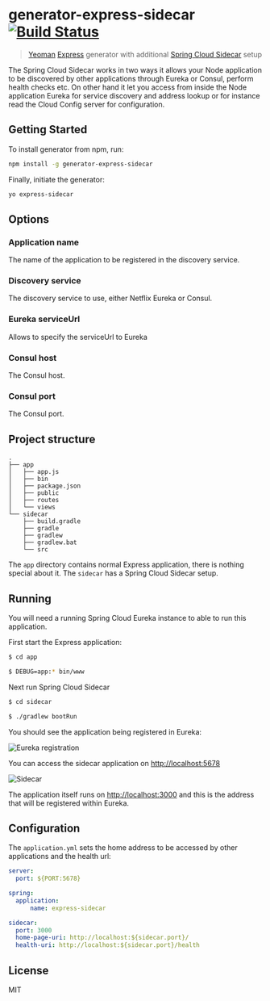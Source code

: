 # generator-express-sidecar [![Build Status](https://secure.travis-ci.org/jmnarloch/generator-express-sidecar.png?branch=master)](https://travis-ci.org/jmnarloch/generator-express-sidecar)

> [Yeoman](http://yeoman.io) [Express](http://expressjs.com) generator with additional [Spring Cloud Sidecar]() setup

The Spring Cloud Sidecar works in two ways it allows your Node application to be discovered by other applications 
through Eureka or Consul, perform health checks etc. On other hand it let you access from inside the Node 
application Eureka for service discovery and address lookup or for instance read the Cloud Config server for
configuration.

## Getting Started

To install generator from npm, run:

```bash
npm install -g generator-express-sidecar
```

Finally, initiate the generator:

```bash
yo express-sidecar
```

## Options

### Application name

The name of the application to be registered in the discovery service.

### Discovery service

The discovery service to use, either Netflix Eureka or Consul.

### Eureka serviceUrl

Allows to specify the serviceUrl to Eureka

### Consul host

The Consul host.

### Consul port

The Consul port.

## Project structure

```
.
├── app
│   ├── app.js
│   ├── bin
│   ├── package.json
│   ├── public
│   ├── routes
│   └── views
└── sidecar
    ├── build.gradle
    ├── gradle
    ├── gradlew
    ├── gradlew.bat
    └── src
```

The `app` directory contains normal Express application, there is nothing special about it.
The `sidecar` has a Spring Cloud Sidecar setup.

## Running

You will need a running Spring Cloud Eureka instance to able to run this application.

First start the Express application:

```bash
$ cd app

$ DEBUG=app:* bin/www

```

Next run Spring Cloud Sidecar

```bash
$ cd sidecar

$ ./gradlew bootRun

```

You should see the application being registered in Eureka:

![Eureka registration](https://github.com/jmnarloch/generator-express-sidecar/raw/master/eureka.png "Eureka registration")

You can access the sidecar application on [http://localhost:5678](http://localhost:5678)

![Sidecar](https://github.com/jmnarloch/generator-express-sidecar/raw/master/sidecar.png "Siedcar")

The application itself runs on [http://localhost:3000](http://localhost:3000) and this is the address that will be 
registered within Eureka.

## Configuration


The `application.yml` sets the home address to be accessed by other applications and the health url:

```yaml
server:
  port: ${PORT:5678}

spring:
  application:
      name: express-sidecar

sidecar:
  port: 3000
  home-page-uri: http://localhost:${sidecar.port}/
  health-uri: http://localhost:${sidecar.port}/health

```


## License

MIT
